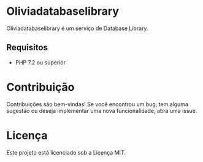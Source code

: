 # Oliviadatabaselibrary

Oliviadatabaselibrary é um serviço de Database Library.

## Requisitos

- PHP 7.2 ou superior

# Contribuição

Contribuições são bem-vindas! Se você encontrou um bug, tem alguma sugestão ou deseja implementar uma nova funcionalidade, abra uma issue.

# Licença
Este projeto está licenciado sob a Licença MIT.
